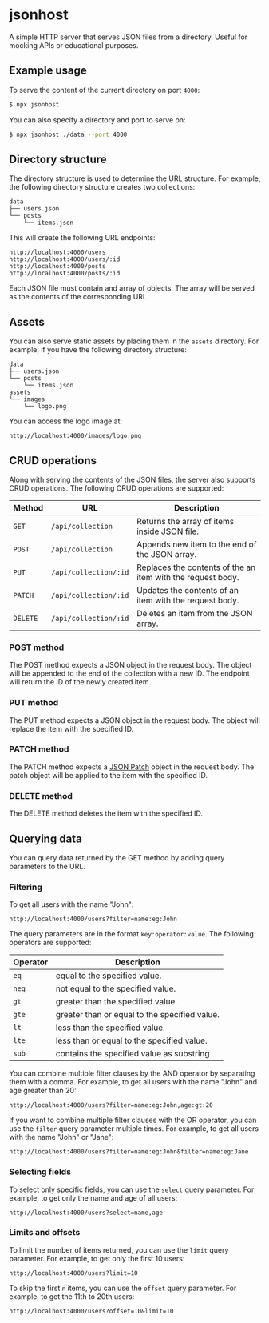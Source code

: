# jsonhost

A simple HTTP server that serves JSON files from a directory. Useful for mocking APIs or educational purposes.

## Example usage

To serve the content of the current directory on port `4000`:

```bash
$ npx jsonhost
```

You can also specify a directory and port to serve on:

```bash
$ npx jsonhost ./data --port 4000
```

## Directory structure

The directory structure is used to determine the URL structure. For example, the following directory structure creates two collections:

```
data
├── users.json
└── posts
    └── items.json
```

This will create the following URL endpoints:

```
http://localhost:4000/users
http://localhost:4000/users/:id
http://localhost:4000/posts
http://localhost:4000/posts/:id
```

Each JSON file must contain and array of objects. The array will be served as the contents of the corresponding URL.

## Assets

You can also serve static assets by placing them in the `assets` directory. For example, if you have the following directory structure:

```
data
├── users.json
└── posts
    └── items.json
assets
└── images
    └── logo.png
```

You can access the logo image at:

```
http://localhost:4000/images/logo.png
```

## CRUD operations

Along with serving the contents of the JSON files, the server also supports CRUD operations. The following CRUD operations are supported:

| Method   | URL                   | Description                                                 |
| -------- | --------------------- | ----------------------------------------------------------- |
| `GET`    | `/api/collection`     | Returns the array of items inside JSON file.                |
| `POST`   | `/api/collection`     | Appends new item to the end of the JSON array.              |
| `PUT`    | `/api/collection/:id` | Replaces the contents of the an item with the request body. |
| `PATCH`  | `/api/collection/:id` | Updates the contents of an item with the request body.      |
| `DELETE` | `/api/collection/:id` | Deletes an item from the JSON array.                        |

### POST method

The POST method expects a JSON object in the request body. The object will be appended to the end of the collection with a new ID. The endpoint will return the ID of the newly created item.

### PUT method

The PUT method expects a JSON object in the request body. The object will replace the item with the specified ID.

### PATCH method

The PATCH method expects a [JSON Patch](https://jsonpatch.com/) object in the request body. The patch object will be applied to the item with the specified ID.

### DELETE method

The DELETE method deletes the item with the specified ID.

## Querying data

You can query data returned by the GET method by adding query parameters to the URL. 

### Filtering

To get all users with the name "John":

```
http://localhost:4000/users?filter=name:eg:John
```

The query parameters are in the format `key:operator:value`. The following operators are supported:

| Operator | Description                                   |
| -------- | --------------------------------------------  |
| `eq`     | equal to the specified value.                 |
| `neq`    | not equal to the specified value.             |
| `gt`     | greater than the specified value.             |
| `gte`    | greater than or equal to the specified value. |
| `lt`     | less than the specified value.                |
| `lte`    | less than or equal to the specified value.    |
| `sub`    | contains the specified value as substring     |

You can combine multiple filter clauses by the AND operator by separating them with a comma. For example, to get all users with the name "John" and age greater than 20:

```
http://localhost:4000/users?filter=name:eg:John,age:gt:20
```

If you want to combine multiple filter clauses with the OR operator, you can use the `filter` query parameter multiple times. For example, to get all users with the name "John" or "Jane":

```
http://localhost:4000/users?filter=name:eg:John&filter=name:eg:Jane
```

### Selecting fields

To select only specific fields, you can use the `select` query parameter. For example, to get only the name and age of all users:

```
http://localhost:4000/users?select=name,age
```

### Limits and offsets

To limit the number of items returned, you can use the `limit` query parameter. For example, to get only the first 10 users:

```
http://localhost:4000/users?limit=10
```

To skip the first `n` items, you can use the `offset` query parameter. For example, to get the 11th to 20th users:

```
http://localhost:4000/users?offset=10&limit=10
```

